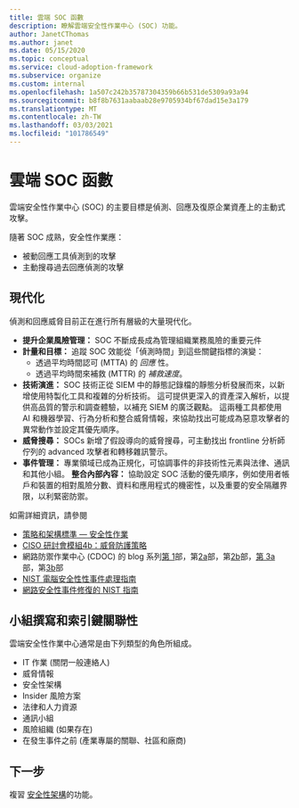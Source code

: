 ```yaml
---
title: 雲端 SOC 函數
description: 瞭解雲端安全性作業中心 (SOC) 功能。
author: JanetCThomas
ms.author: janet
ms.date: 05/15/2020
ms.topic: conceptual
ms.service: cloud-adoption-framework
ms.subservice: organize
ms.custom: internal
ms.openlocfilehash: 1a507c242b35787304359b66b531de5309a93a94
ms.sourcegitcommit: b8f8b7631aabaab28e9705934bf67dad15e3a179
ms.translationtype: MT
ms.contentlocale: zh-TW
ms.lasthandoff: 03/03/2021
ms.locfileid: "101786549"
---
```

<!-- docutune:casing CDOC "Cyber Defense Operations Center" -->
<!-- cSpell:ignore CISO MTTA MTTR SIEM NIST SOCs CDOC -->

# <a name="cloud-soc-functions"></a>雲端 SOC 函數

雲端安全性作業中心 (SOC) 的主要目標是偵測、回應及復原企業資產上的主動式攻擊。

隨著 SOC 成熟，安全性作業應：

- 被動回應工具偵測到的攻擊
- 主動搜尋過去回應偵測的攻擊

## <a name="modernization"></a>現代化

偵測和回應威脅目前正在進行所有層級的大量現代化。

- **提升企業風險管理：** SOC 不斷成長成為管理組織業務風險的重要元件
- **計量和目標：** 追蹤 SOC 效能從「偵測時間」到這些關鍵指標的演變：
  - 透過平均時間認可 (MTTA) 的 *回應* 性。
  - 透過平均時間來補救 (MTTR) 的 *補救速度*。
- **技術演進：** SOC 技術正從 SIEM 中的靜態記錄檔的靜態分析發展而來，以新增使用特製化工具和複雜的分析技術。 這可提供更深入的資產深入解析，以提供高品質的警示和調查體驗，以補充 SIEM 的廣泛觀點。 這兩種工具都使用 AI 和機器學習、行為分析和整合威脅情報，來協助找出可能成為惡意攻擊者的異常動作並設定其優先順序。
- **威脅搜尋：** SOCs 新增了假設導向的威脅搜尋，可主動找出 frontline 分析師佇列的 advanced 攻擊者和轉移雜訊警示。
- **事件管理：** 專業領域已成為正規化，可協調事件的非技術性元素與法律、通訊和其他小組。
**整合內部內容：** 協助設定 SOC 活動的優先順序，例如使用者帳戶和裝置的相對風險分數、資料和應用程式的機密性，以及重要的安全隔離界限，以利緊密防禦。

 如需詳細資訊，請參閱

- [策略和架構標準 &mdash; 安全性作業](/security/compass/security-operations-videos-and-decks)
- [CISO 研討會模組4b：威脅防護策略](/security/ciso-workshop/ciso-workshop-module-4b)
- 網路防禦作業中心 (CDOC) 的 blog 系列[第 1](https://www.microsoft.com/security/blog/2019/02/21/lessons-learned-from-the-microsoft-soc-part-1-organization)部，第[2a](https://www.microsoft.com/security/blog/2019/04/23/lessons-learned-microsoft-soc-part-2-organizing-people)部，第[2b](https://www.microsoft.com/security/blog/2019/06/06/lessons-learned-from-the-microsoft-soc-part-2b-career-paths-and-readiness)部，[第 3a](https://www.microsoft.com/security/blog/2019/10/07/ciso-series-lessons-learned-from-the-microsoft-soc-part-3a-choosing-soc-tools)部，第[3b](https://www.microsoft.com/security/blog/2019/12/23/ciso-series-lessons-learned-from-the-microsoft-soc-part-3b-a-day-in-the-life)部
- [NIST 電腦安全性性事件處理指南](https://nvlpubs.nist.gov/nistpubs/SpecialPublications/NIST.SP.800-61r2.pdf)
- [網路安全性事件修復的 NIST 指南](https://nvlpubs.nist.gov/nistpubs/SpecialPublications/NIST.SP.800-184.pdf)

## <a name="team-composition-and-key-relationships"></a>小組撰寫和索引鍵關聯性

雲端安全性作業中心通常是由下列類型的角色所組成。

- IT 作業 (關閉一般連絡人) 
- 威脅情報
- 安全性架構
- Insider 風險方案
- 法律和人力資源
- 通訊小組
- 風險組織 (如果存在) 
- 在發生事件之前 (產業專屬的關聯、社區和廠商) 

## <a name="next-steps"></a>下一步

複習 [安全性架構](./cloud-security-architecture.md)的功能。
